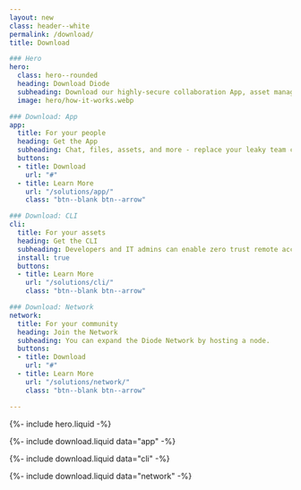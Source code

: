 ```yaml
---
layout: new
class: header--white
permalink: /download/
title: Download

### Hero
hero:
  class: hero--rounded
  heading: Download Diode
  subheading: Download our highly-secure collaboration App, asset management CLI, or network node.
  image: hero/how-it-works.webp

### Download: App
app:
  title: For your people
  heading: Get the App
  subheading: Chat, files, assets, and more - replace your leaky team collaboration app with Diode.
  buttons:
  - title: Download
    url: "#"
  - title: Learn More
    url: "/solutions/app/"
    class: "btn--blank btn--arrow"

### Download: CLI
cli:
  title: For your assets
  heading: Get the CLI
  subheading: Developers and IT admins can enable zero trust remote access for devices and servers so that the right people and systems can interact.
  install: true
  buttons:
  - title: Learn More
    url: "/solutions/cli/"
    class: "btn--blank btn--arrow"

### Download: Network
network:
  title: For your community
  heading: Join the Network
  subheading: You can expand the Diode Network by hosting a node.
  buttons:
  - title: Download
    url: "#"
  - title: Learn More
    url: "/solutions/network/"
    class: "btn--blank btn--arrow"

---
```


{%- include hero.liquid -%}

{%- include download.liquid data="app" -%}

{%- include download.liquid data="cli" -%}

{%- include download.liquid data="network" -%}